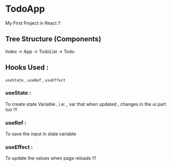 # TodoApp 

My First Project in React !!

## Tree Structure (Components)

Index -> App -> TodoList -> Todo

## Hooks Used :

`useState` , `useRef` , `useEffect`

### useState :

To create state Variable , i.e: , var that when updated , changes in the ui part too !!!

### useRef :

To save the input in state variable 

### useEffect :

To update the values when page reloads !!!

